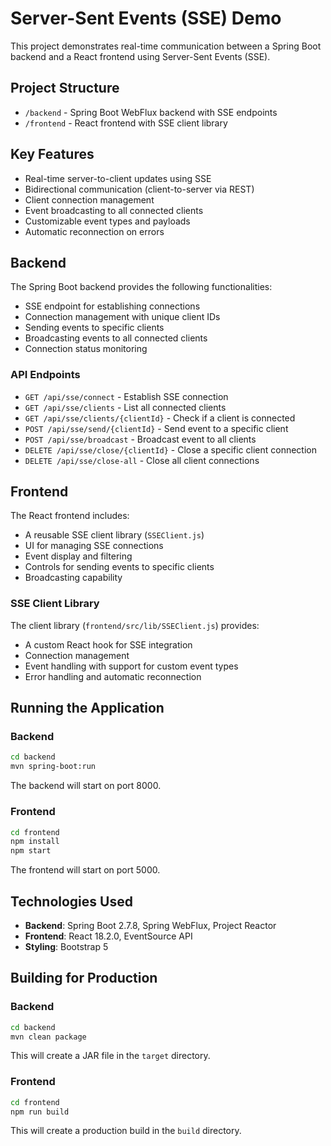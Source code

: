 # Server-Sent Events (SSE) Demo

This project demonstrates real-time communication between a Spring Boot backend and a React frontend using Server-Sent Events (SSE).

## Project Structure

- `/backend` - Spring Boot WebFlux backend with SSE endpoints
- `/frontend` - React frontend with SSE client library

## Key Features

- Real-time server-to-client updates using SSE
- Bidirectional communication (client-to-server via REST)
- Client connection management
- Event broadcasting to all connected clients
- Customizable event types and payloads
- Automatic reconnection on errors

## Backend

The Spring Boot backend provides the following functionalities:

- SSE endpoint for establishing connections
- Connection management with unique client IDs
- Sending events to specific clients
- Broadcasting events to all connected clients
- Connection status monitoring

### API Endpoints

- `GET /api/sse/connect` - Establish SSE connection
- `GET /api/sse/clients` - List all connected clients
- `GET /api/sse/clients/{clientId}` - Check if a client is connected
- `POST /api/sse/send/{clientId}` - Send event to a specific client
- `POST /api/sse/broadcast` - Broadcast event to all clients
- `DELETE /api/sse/close/{clientId}` - Close a specific client connection
- `DELETE /api/sse/close-all` - Close all client connections

## Frontend

The React frontend includes:

- A reusable SSE client library (`SSEClient.js`)
- UI for managing SSE connections
- Event display and filtering
- Controls for sending events to specific clients
- Broadcasting capability

### SSE Client Library

The client library (`frontend/src/lib/SSEClient.js`) provides:

- A custom React hook for SSE integration
- Connection management
- Event handling with support for custom event types
- Error handling and automatic reconnection

## Running the Application

### Backend

```bash
cd backend
mvn spring-boot:run
```

The backend will start on port 8000.

### Frontend

```bash
cd frontend
npm install
npm start
```

The frontend will start on port 5000.

## Technologies Used

- **Backend**: Spring Boot 2.7.8, Spring WebFlux, Project Reactor
- **Frontend**: React 18.2.0, EventSource API
- **Styling**: Bootstrap 5

## Building for Production

### Backend

```bash
cd backend
mvn clean package
```

This will create a JAR file in the `target` directory.

### Frontend

```bash
cd frontend
npm run build
```

This will create a production build in the `build` directory.